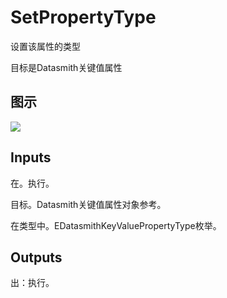 # SetPropertyType

设置该属性的类型

目标是Datasmith关键值属性

## 图示

![]($-20221218-18390165.png)

## Inputs

在。执行。

目标。Datasmith关键值属性对象参考。

在类型中。EDatasmithKeyValuePropertyType枚举。  

## Outputs

出：执行。

